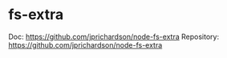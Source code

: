 # fs-extra

Doc: https://github.com/jprichardson/node-fs-extra
Repository: https://github.com/jprichardson/node-fs-extra